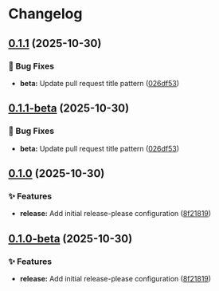 # Changelog

## [0.1.1](https://github.com/kevinah95/poc-rp-rebase/compare/v0.1.0...v0.1.1) (2025-10-30)


### 🐛 Bug Fixes

* **beta:** Update pull request title pattern ([026df53](https://github.com/kevinah95/poc-rp-rebase/commit/026df53c9627b94476a104c8982218aa7f8b101b))

## [0.1.1-beta](https://github.com/kevinah95/poc-rp-rebase/compare/v0.1.0...v0.1.1-beta) (2025-10-30)


### 🐛 Bug Fixes

* **beta:** Update pull request title pattern ([026df53](https://github.com/kevinah95/poc-rp-rebase/commit/026df53c9627b94476a104c8982218aa7f8b101b))

## [0.1.0](https://github.com/kevinah95/poc-rp-rebase/compare/v0.0.1...v0.1.0) (2025-10-30)


### ✨ Features

* **release:** Add initial release-please configuration ([8f21819](https://github.com/kevinah95/poc-rp-rebase/commit/8f2181995b6ca496030052fe70bf5ed3e889cf44))

## [0.1.0-beta](https://github.com/kevinah95/poc-rp-rebase/compare/v0.0.1...v0.1.0-beta) (2025-10-30)


### ✨ Features

* **release:** Add initial release-please configuration ([8f21819](https://github.com/kevinah95/poc-rp-rebase/commit/8f2181995b6ca496030052fe70bf5ed3e889cf44))
